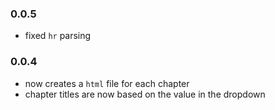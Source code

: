 ### 0.0.5

* fixed `hr` parsing

### 0.0.4

* now creates a `html` file for each chapter
* chapter titles are now based on the value in the dropdown

